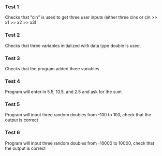### Test 1

Checks that "cin" is used to get three user inputs (either three cins or cin >> x1 >> x2 >> x3)

### Test 2

Checks that three variables initialized with data type double is used.

### Test 3

Checks that the program added three variables.

### Test 4

Program will enter in 5.5, 10.5, and 2.5 and ask for the sum.

### Test 5

Program will input three random doubles from -100 to 100, check that the output is correct

### Test 6

Program will input three random doubles from -10000 to 10000, check that the output is correct

